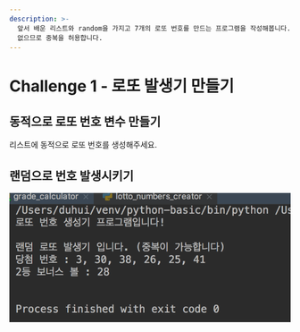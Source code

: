 ```yaml
---
description: >-
  앞서 배운 리스트와 random을 가지고 7개의 로또 번호를 만드는 프로그램을 작성해봅니다. 우리는 아직 중복된 숫자를 걸러 낼 능력이
  없으므로 중복을 허용합니다.
---
```


# Challenge 1 - 로또 발생기 만들기

## 동적으로 로또 번호 변수 만들기

리스트에 동적으로 로또 번호를 생성해주세요.

## 랜덤으로 번호 발생시키기

![ &#xB85C;&#xB610; &#xBC1C;&#xC0DD;&#xAE30;](../../.gitbook/assets/image%20%2843%29.png)

